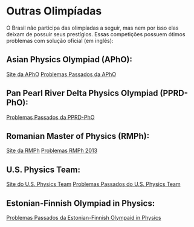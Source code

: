 # Outras Olimpíadas

O Brasil não participa das olimpíadas a seguir, mas nem por isso elas deixam de possuir seus prestígios. Essas competições possuem ótimos problemas com solução oficial (em inglês):

## Asian Physics Olympiad (APhO):

[Site da APhO]()
[Problemas Passados da APhO]()

## Pan Pearl River Delta Physics Olympiad (PPRD-PhO):

[Problemas Passados da PPRD-PhO]()

## Romanian Master of Physics (RMPh):

[Site da RMPh]()
[Problemas RMPh 2013]()

## U.S. Physics Team:

[Site do U.S. Physics Team]()
[Problemas Passados do U.S. Physics Team]()

## Estonian-Finnish Olympiad in Physics:

[Problemas Passados da Estonian-Finnish Olympaid in Physics]()
